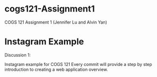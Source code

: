 # cogs121-Assignment1
COGS 121 Assignment 1 (Jennifer Lu and Alvin Yan)

Instagram Example
===========

Discussion 1:

Instagram example for COGS 121
Every commit will provide a step by step introduction to creating a web application overview.
